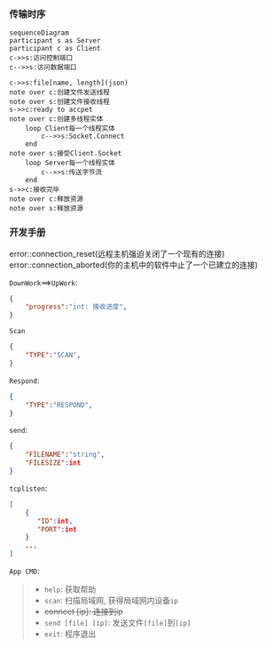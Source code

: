 ### 传输时序

```mermaid
sequenceDiagram
participant s as Server
participant c as Client
c->>s:访问控制端口
c-->>s:访问数据端口

c->>s:file[name, length](json)
note over c:创建文件发送线程
note over s:创建文件接收线程
s->>c:ready to accpet
note over c:创建多线程实体
	loop Client每一个线程实体
		c-->>s:Socket.Connect
	end
note over s:接受Client.Socket
	loop Server每一个线程实体
		c-->>s:传送字节流
	end
s->>c:接收完毕
note over c:释放资源
note over s:释放资源
```

### 开发手册

error::connection_reset(远程主机强迫关闭了一个现有的连接)
error::connection_aborted(你的主机中的软件中止了一个已建立的连接)

`DownWork`==>`UpWork`:

```json
{
	"progress":"int: 接收进度",
}
```

`Scan`

```json
{
    "TYPE":"SCAN",
}
```

`Respond`:

```json
{
    "TYPE":"RESPOND",
}
```

`send`:

```json
{
    "FILENAME":"string",
    "FILESIZE":int
}
```

`tcplisten`:

```json
[
    {
       "ID":int,
       "PORT":int
    }
    ...
]
```



`App CMD`:

> * `help`: 获取帮助
> * `scan`: 扫描局域网, 获得局域网内设备`ip`
> * ~~connect [ip]: 连接到ip~~
> * `send [file] [ip]`: 发送文件`[file]`到`[ip]`
> * `exit`: 程序退出


